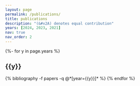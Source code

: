 ```yaml
---
layout: page
permalink: /publications/
title: publications
description: "(&#x2A) denotes equal contribution"
years: [2024, 2023, 2021]
nav: true
nav_order: 2
---
```

<!-- _pages/publications.md -->

<div class="publications">

{%- for y in page.years %}

<h2 class="year">{{y}}</h2>
  {% bibliography -f papers -q @*[year={{y}}]* %}
{% endfor %}

</div>

